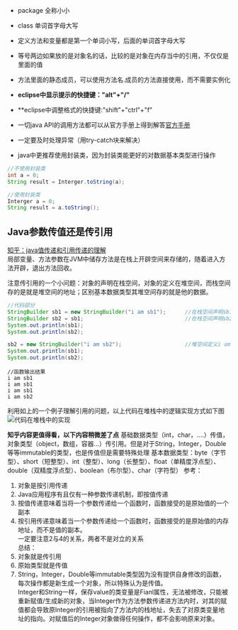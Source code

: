 * package 全称小小
* class 单词首字母大写
* 定义方法和变量都是第一个单词小写，后面的单词首字母大写
* 等号两边如果放的是对象名的话，比较的是对象在内存当中的引用，不仅仅是里面的值 
* 方法里面的静态成员，可以使用方法名.成员的方法直接使用，而不需要实例化
* **eclipse中显示提示的快捷键："alt"+"/"**
* **eclipse中调整格式的快捷键:"shift"+"ctrl"+"f"
* 一切java API的调用方法都可以从官方手册上得到解答[官方手册](https://docs.oracle.com/javase/8/docs/api/)
* 一定要及时处理异常（用try-catch块来解决） 

* java中更推荐使用封装类，因为封装类能更好的对数据基本类型进行操作
```java
//不使用封装类
int a = 0;
String result = Interger.toString(a);

//使用封装类
Interger a = 0;
String result = a.toString();
```

## Java参数传值还是传引用
[知乎：java值传递和引用传递的理解](https://www.zhihu.com/question/31203609)  
局部变量、方法参数在JVM中储存方法是在栈上开辟空间来存储的，随着进入方法开辟，退出方法回收。


注意传引用的一个小问题：对象的声明在栈空间，对象的定义在堆空间，而栈空间存的是就是堆空间的地址；区别基本数据类型其堆空间存的就是他的数据。
```java
//代码部分
StringBuilder sb1 = new StringBuilder("i am sb1");      //在栈空间声明sb1，在堆空间定义i am sb1，然后sb1的栈空间填写i am sb1堆空间的地址
StringBuilder sb2 = sb1;                                //在栈空间声明sb2，内容填写sb1中的内容，即i am sb1堆空间的地址
System.out.println(sb1);
System.out.println(sb2);

sb2 = new StringBuilder("i am sb2");                    //堆空间定义i am sb2，然后sb2的栈空间填写i am sb2的堆地址
System.out.println(sb1);
System.out.println(sb2);
```
```
//函数输出结果
i am sb1
i am sb1
i am sb1
i am sb2
```
利用如上的一个例子理解引用的问题，以上代码在堆栈中的逻辑实现方式如下图![代码在堆栈中的实现]()


**知乎内容更值得看，以下内容稍微差了点**
基础数据类型（int，char，....）传值，对象类型（object，数组，容器...）传引用。但是对于String，Integer，Double等等immutable的类型，也是传值但是需要特殊处理
基本数据类型：byte（字节型）、short（短整型）、int（整型）、long（长整型）、float（单精度浮点型）、double（双精度浮点型）、boolean（布尔型）、char（字符型）
参考：
1. 对象是按引用传递
2. Java应用程序有且仅有一种参数传递机制，即按值传递
3. 按值传递意味着当将一个参数传递给一个函数时，函数接受的是原始值的一个副本
4. 按引用传递意味着当一个参数传递给一个函数时，函数接受的是原始值的内存地址，而不是值的副本。  
一定要注意2与4的关系，两者不是对立的关系  
总结：
1. 对象就是传引用
2. 原始类型就是传值
3. String，Integer，Double等immutable类型因为没有提供自身修改的函数，每次操作都是新生成一个对象，所以特殊认为是传值。  
Integer和String一样，保存value的类变量是Fianl属性，无法被修改，只能被重新赋值/生成新的对象，当Integer作为方法参数传递进方法内时，对其的赋值都会导致原Integer的引用被指向了方法内的栈地址，失去了对原类变量地址的指向。对赋值后的Integer对象做得任何操作，都不会影响原来对象。